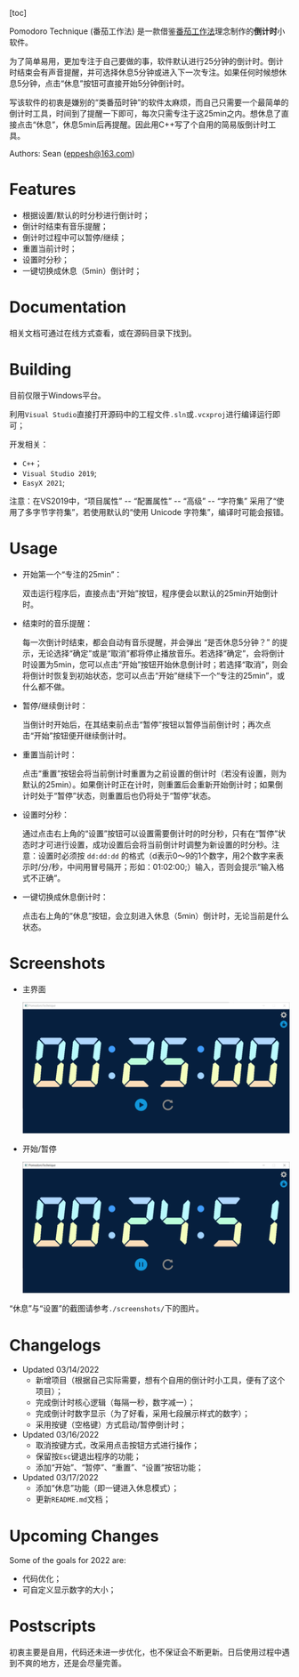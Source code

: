 

[toc]

Pomodoro Technique (番茄工作法) 是一款借鉴[番茄工作法](https://zh.wikipedia.org/wiki/%E7%95%AA%E8%8C%84%E5%B7%A5%E4%BD%9C%E6%B3%95)理念制作的**倒计时**小软件。

为了简单易用，更加专注于自己要做的事，软件默认进行25分钟的倒计时。倒计时结束会有声音提醒，并可选择休息5分钟或进入下一次专注。如果任何时候想休息5分钟，点击“休息”按钮可直接开始5分钟倒计时。

写该软件的初衷是嫌别的“类番茄时钟”的软件太麻烦，而自己只需要一个最简单的倒计时工具，时间到了提醒一下即可，每次只需专注于这25min之内。想休息了直接点击“休息”，休息5min后再提醒。因此用C++写了个自用的简易版倒计时工具。

Authors: Sean (eppesh@163.com)

# Features

- 根据设置/默认的时分秒进行倒计时；
- 倒计时结束有音乐提醒；
- 倒计时过程中可以暂停/继续；
- 重置当前计时；
- 设置时分秒；
- 一键切换成休息（5min）倒计时；

# Documentation

相关文档可通过在线方式查看，或在源码目录下找到。

# Building

目前仅限于Windows平台。

利用`Visual Studio`直接打开源码中的工程文件`.sln`或`.vcxproj`进行编译运行即可；

开发相关：

- `C++`；
- `Visual Studio 2019`; 
- `EasyX 2021`; 

注意：在VS2019中，“项目属性” -- “配置属性” -- “高级” -- “字符集” 采用了“使用了多字节字符集”，若使用默认的“使用 Unicode 字符集”，编译时可能会报错。

# Usage

- 开始第一个“专注的25min”：

  双击运行程序后，直接点击“开始”按钮，程序便会以默认的25min开始倒计时。

- 结束时的音乐提醒：

  每一次倒计时结束，都会自动有音乐提醒，并会弹出 “是否休息5分钟？” 的提示，无论选择“确定”或是“取消”都将停止播放音乐。若选择“确定”，会将倒计时设置为5min，您可以点击“开始”按钮开始休息倒计时；若选择“取消”，则会将倒计时恢复到初始状态，您可以点击“开始”继续下一个“专注的25min”，或什么都不做。

- 暂停/继续倒计时：

  当倒计时开始后，在其结束前点击“暂停”按钮以暂停当前倒计时；再次点击“开始”按钮便开继续倒计时。

- 重置当前计时：

  点击“重置”按钮会将当前倒计时重置为之前设置的倒计时（若没有设置，则为默认的25min）。如果倒计时正在计时，则重置后会重新开始倒计时；如果倒计时处于“暂停”状态，则重置后也仍将处于“暂停”状态。

- 设置时分秒：

  通过点击右上角的“设置”按钮可以设置需要倒计时的时分秒，只有在“暂停”状态时才可进行设置，成功设置后会将当前倒计时调整为新设置的时分秒。注意：设置时必须按 `dd:dd:dd` 的格式（d表示0～9的1个数字，用2个数字来表示时/分/秒，中间用冒号隔开；形如：01:02:00;）输入，否则会提示“输入格式不正确”。

- 一键切换成休息倒计时：

  点击右上角的“休息”按钮，会立刻进入休息（5min）倒计时，无论当前是什么状态。

# Screenshots

- 主界面

  ![pic](https://github.com/eppesh/PomodoroTechnique/blob/main/screenshots/Pomodoro%20Technique.png)

- 开始/暂停

  ![pic](https://github.com/eppesh/PomodoroTechnique/blob/main/screenshots/Start_Pause.png)

“休息”与“设置”的截图请参考`./screenshots/`下的图片。

# Changelogs

- Updated 03/14/2022
  - 新增项目（根据自己实际需要，想有个自用的倒计时小工具，便有了这个项目）；
  - 完成倒计时核心逻辑（每隔一秒，数字减一）；
  - 完成倒计时数字显示（为了好看，采用七段展示样式的数字）；
  - 采用按键（空格键）方式启动/暂停倒计时；
- Updated 03/16/2022
  - 取消按键方式，改采用点击按钮方式进行操作；
  - 保留按`Esc`键退出程序的功能；
  - 添加“开始”、“暂停”、“重置”、“设置”按钮功能；
- Updated 03/17/2022
  - 添加“休息”功能（即一键进入休息模式）；
  - 更新`README.md`文档；

# Upcoming Changes

Some of the goals for 2022 are:

- 代码优化；
- 可自定义显示数字的大小；

# Postscripts

初衷主要是自用，代码还未进一步优化，也不保证会不断更新。日后使用过程中遇到不爽的地方，还是会尽量完善。